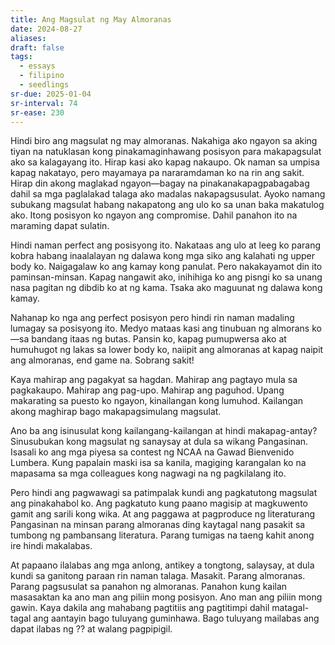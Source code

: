 ```yaml
---
title: Ang Magsulat ng May Almoranas
date: 2024-08-27
aliases: 
draft: false
tags:
  - essays
  - filipino
  - seedlings
sr-due: 2025-01-04
sr-interval: 74
sr-ease: 230
---
```

Hindi biro ang magsulat ng may almoranas. Nakahiga ako ngayon sa aking tiyan na natuklasan kong pinakamaginhawang posisyon para makapagsulat ako sa kalagayang ito. Hirap kasi ako kapag nakaupo. Ok naman sa umpisa kapag nakatayo, pero mayamaya pa nararamdaman ko na rin ang sakit. Hirap din akong maglakad ngayon—bagay na pinakanakapagpabagabag dahil sa mga paglalakad talaga ako madalas nakapagsusulat. Ayoko namang subukang magsulat habang nakapatong ang ulo ko sa unan baka makatulog ako. Itong posisyon ko ngayon ang compromise. Dahil panahon ito na maraming dapat sulatin.

Hindi naman perfect ang posisyong ito. Nakataas ang ulo at leeg ko parang kobra habang inaalalayan ng dalawa kong mga siko ang kalahati ng upper body ko. Naigagalaw ko ang kamay kong panulat. Pero nakakayamot din ito paminsan-minsan. Kapag nangawit ako, inihihiga ko ang pisngi ko sa unang nasa pagitan ng dibdib ko at ng kama. Tsaka ako maguunat ng dalawa kong kamay.

Nahanap ko nga ang perfect posisyon pero hindi rin naman madaling lumagay sa posisyong ito. Medyo mataas kasi ang tinubuan ng almorans ko—sa bandang itaas ng butas. Pansin ko, kapag pumupwersa ako at humuhugot ng lakas sa lower body ko, naiipit ang almoranas at kapag naipit ang almoranas, end game na. Sobrang sakit!

Kaya mahirap ang pagakyat sa hagdan. Mahirap ang pagtayo mula sa pagkakaupo. Mahirap ang pag-upo. Mahirap ang paguhod. Upang makarating sa puesto ko ngayon, kinailangan kong lumuhod. Kailangan akong maghirap bago makapagsimulang magsulat.

Ano ba ang isinusulat kong kailangang-kailangan at hindi makapag-antay? Sinusubukan kong magsulat ng sanaysay at dula sa wikang Pangasinan. Isasali ko ang mga piyesa sa contest ng NCAA na Gawad Bienvenido Lumbera. Kung papalain maski isa sa kanila, magiging karangalan ko na mapasama sa mga colleagues kong nagwagi na ng pagkilalang ito.

Pero hindi ang pagwawagi sa patimpalak kundi ang pagkatutong magsulat ang pinakahabol ko. Ang pagkatuto kung paano magisip at magkuwento gamit ang sarili kong wika. At ang paggawa at pagproduce ng literaturang Pangasinan na minsan parang almoranas ding kaytagal nang pasakit sa tumbong ng pambansang literatura. Parang tumigas na taeng kahit anong ire hindi makalabas.

At papaano ilalabas ang mga anlong, antikey a tongtong, salaysay, at dula kundi sa ganitong paraan rin naman talaga. Masakit. Parang almoranas. Parang pagsusulat sa panahon ng almoranas. Panahon kung kailan masasaktan ka ano man ang piliin mong posisyon. Ano man ang piliin mong gawin. Kaya dakila ang mahabang pagtitiis ang pagtitimpi dahil matagal-tagal ang aantayin bago tuluyang guminhawa. Bago tuluyang mailabas ang dapat ilabas ng ?? at walang pagpipigil.